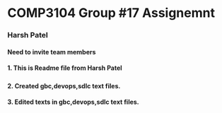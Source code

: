 # COMP3104 Group #17 Assignemnt

### Harsh Patel



#### Need to invite team members

#### 1. This is Readme file from Harsh Patel
##### 

#### 2. Created gbc,devops,sdlc text files.

#### 3. Edited texts in gbc,devops,sdlc text files.
